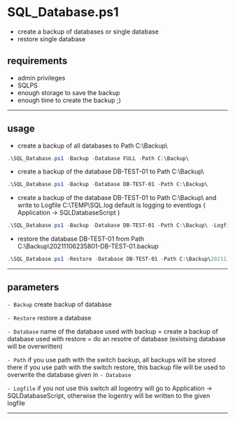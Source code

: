 # SQL_Database.ps1

* create a backup of databases or single database
* restore single database

## requirements

* admin privileges
* SQLPS
* enough storage to save the backup
* enough time to create the backup ;)

---
## usage

* create a backup of all databases to Path C:\Backup\
```powershell
.\SQL_Database.ps1 -Backup -Database FULL -Path C:\Backup\
```

* create a backup of the database DB-TEST-01 to Path C:\Backup\
```powershell
.\SQL_Database.ps1 -Backup -Database DB-TEST-01 -Path C:\Backup\
```

* create a backup of the database DB-TEST-01 to Path C:\Backup\ and write to Logfile C:\TEMP\SQL.log default is logging to eventlogs ( Application -> SQLDatabaseScript )
```powershell
.\SQL_Database.ps1 -Backup -Database DB-TEST-01 -Path C:\Backup\ -Logfile C:\TEMP\SQL.log
```

* restore the database DB-TEST-01 from Path C:\Backup\20211106235801-DB-TEST-01.backup
```powershell
.\SQL_Database.ps1 -Restore -Database DB-TEST-01 -Path C:\Backup\20211106235801-DB-TEST-01.backup -Verbose
```

---
## parameters

```- Backup```
create backup of database

```- Restore```
restore a database

```- Database```
name of the database
used with backup = create a backup of database
used with restore = do an resotre of database (existsing database will be overwritten)

```- Path```
if you use path with the switch backup, all backups will be stored there
if you use path with the switch restore, this backup file will be used to overwrite the database given in ```- Database```

```- Logfile```
if you not use this switch all logentry will go to Application -> SQLDatabaseScript, otherwise the logentry will be written to the given logfile    

---